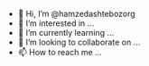 - 👋 Hi, I’m @hamzedashtebozorg
- 👀 I’m interested in ...
- 🌱 I’m currently learning ...
- 💞️ I’m looking to collaborate on ...
- 📫 How to reach me ...

<!---
hamzedashtebozorg/hamzedashtebozorg is a ✨ special ✨ repository because its `README.md` (this file) appears on your GitHub profile.
You can click the Preview link to take a look at your changes.
--->
